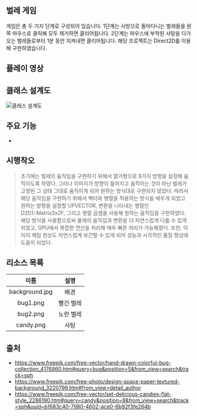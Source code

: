 ## 벌레 게임
게임은 총 두 가지 단계로 구성되어 있습니다. 1단계는 사방으로 돌아다니는 벌레들을 왼쪽 마우스로 클릭해 모두 제거하면 클리어됩니다. 2단계는 마우스에 부착된 사탕을 다가오는 벌레들로부터 1분 동안 지켜내면 클리어됩니다. 해당 프로젝트는 Direct2D를 이용해 구현하였습니다.

## 플레이 영상

## 클래스 설계도
![클래스 설계도](out/Memory_Game/Memory_Game.png)

## 주요 기능
- 

## 시행착오
> 초기에는 벌레의 움직임을 구현하기 위해서 열거형으로 8가지 방향을 설정해 움직이도록 하였다. 그러나 이미지가 방향이 틀어지고 움직이는 것이 아닌 벌레가 고정된 그 상태 그대로 움직이게 되어 원하는 방식대로 구현되지 않았다. 따라서 해당 움직임을 구현하기 위해서 벡터와 행렬을 적용하는 방식을 배우게 되었고 원하는 방향을 설정할 UPVECTOR, 변환을 나타내는 행렬인 D2D1::Matrix3x2F, 그리고 행렬 곱셈을 사용해 원하는 움직임을 구현하였다. 해당 방식을 사용함으로써 물체의 움직임과 변환을 더 자연스럽게 다룰 수 있게 되었고, GPU에서 복잡한 연산을 처리해 매우 빠른 처리가 가능해졌다. 또한, 이미지 깨짐 현상도 자연스럽게 보간할 수 있게 되어 성능과 시각적인 품질 향상에 도움이 되었다.

## 리소스 목록
|      이름      |   설명    |
| :------------: | :-------: |
| background.jpg |   배경    |
|    bug1.png    | 빨간 벌레 |
|    bug2.png    | 노란 벌레 |
|   candy.png    |   사탕    |

## 출처
- https://www.freepik.com/free-vector/hand-drawn-colorful-bug-collection_4176860.htm#query=bug&position=5&from_view=search&track=sph
- https://www.freepik.com/free-photo/design-space-paper-textured-background_3220799.htm#from_view=detail_author
- https://www.freepik.com/free-vector/set-delicious-candies-flat-style_2286190.htm#query=candy&position=8&from_view=search&track=sph&uuid=b1683c40-7980-4602-ace0-6b92f3fe264b